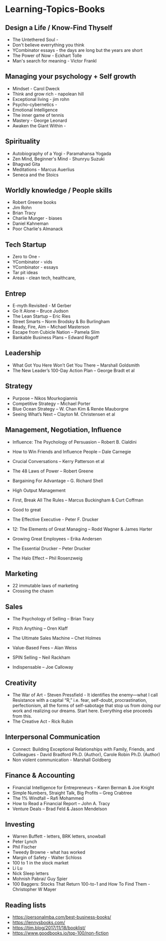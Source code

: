 # Learning-Topics-Books

## Design a Life / Know-Find Thyself
- The Untethered Soul - 
- Don't believe everrything you think
- YCombinator essays - the days are long but the years are short
- The Power of Now - Eckhart Tolle
- Man's search for meaning - Victor Frankl



## Managing your psychology + Self growth
- Mindset - Carol Dweck
- Think and grow rich - napolean hill
- Exceptional living - jim rohn
- Psycho-cybernetics -
- Emotional Intelligence
- The inner game of tennis
- Mastery - George Leonard
- Awaken the Giant Within - 

  
## Spirituality
- Autobiography of a Yogi - Paramahansa Yogada
- Zen Mind, Beginner's Mind - Shunryu Suzuki
- Bhagvad Gita
- Meditations - Marcus Auerlius
- Seneca and the Stoics

## Worldly knowledge / People skills
- Robert Greene books
- Jim Rohn
- Brian Tracy
- Charlie Munger - biases
- Daniel Kahneman
- Poor Charlie's Almanack

## Tech Startup
- Zero to One -
- YCombinator - vids
- YCombinator - essays
- Tar pit ideas
- Areas - clean tech, healthcare, 

## Entrep
- E-myth Revisited - M Gerber
- Go It Alone – Bruce Judson 
- The Lean Startup – Eric Ries
- Street Smarts – Norm Brodsky & Bo Burlingham
- Ready, Fire, Aim – Michael Masterson
- Escape from Cubicle Nation – Pamela Slim
- Bankable Business Plans – Edward Rogoff 

## Leadership
- What Got You Here Won’t Get You There – Marshall Goldsmith
- The New Leader’s 100-Day Action Plan – George Bradt et al

## Strategy
- Purpose – Nikos Mourkogiannis
- Competitive Strategy – Michael Porter
- Blue Ocean Strategy – W. Chan Kim & Renée Mauborgne
- Seeing What’s Next – Clayton M. Christensen et al

## Management, Negotiation, Influence

- Influence: The Psychology of Persuasion – Robert B. Cialdini 
- How to Win Friends and Influence People – Dale Carnegie
- Crucial Conversations – Kerry Patterson et al
- The 48 Laws of Power – Robert Greene

- Bargaining For Advantage – G. Richard Shell 

- High Output Management
- First, Break All The Rules – Marcus Buckingham & Curt Coffman
- Good to great
- The Effective Executive - Peter F. Drucker

- 12: The Elements of Great Managing – Rodd Wagner & James Harter
- Growing Great Employees – Erika Andersen
- The Essential Drucker – Peter Drucker
- The Halo Effect – Phil Rosenzweig 

## Marketing
- 22 immutable laws of marketing
- Crossing the chasm

## Sales

- The Psychology of Selling – Brian Tracy 
- Pitch Anything – Oren Klaff
- The Ultimate Sales Machine – Chet Holmes
- Value-Based Fees – Alan Weiss
- SPIN Selling – Neil Rackham

- Indispensable – Joe Calloway 

## Creativity
- The War of Art - Steven Pressfield - It identifies the enemy—what I call Resistance with a capital “R,” i.e. fear, self-doubt, procrastination, perfectionism, all the forms of self-sabotage that stop us from doing our work and realizing our dreams. Start here. Everything else proceeds from this.
- The Creative Act - Rick Rubin

## Interpersonal Communication
- Connect: Building Exceptional Relationships with Family, Friends, and Colleagues - David Bradford Ph.D. (Author), Carole Robin Ph.D. (Author)
- Non violent communication - Marshall Goldberg

## Finance & Accounting
- Financial Intelligence for Entrepreneurs – Karen Berman & Joe Knight 
- Simple Numbers, Straight Talk, Big Profits – Greg Crabtree
- The 1% Windfall – Rafi Mohammed
- How to Read a Financial Report – John A. Tracy
- Venture Deals – Brad Feld & Jason Mendelson


## Investing
- Warren Buffett - letters, BRK letters, snowball
- Peter Lynch
- Phil Fischer
- Tweedy Browne - what has worked
- Margin of Safety - Walter Schloss
- 100 to 1 in the stock market
- Li Lu
- Nick Sleep letters
- Mohnish Pabrai/ Guy Spier
- 100 Baggers: Stocks That Return 100-to-1 and How To Find Them - Christopher W Mayer



## Reading lists
- https://personalmba.com/best-business-books/
- https://lennysbooks.com/
- https://tim.blog/2017/11/18/booklist/
- https://www.goodbooks.io/top-100/non-fiction
